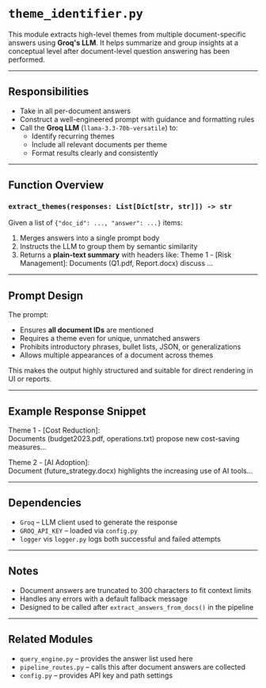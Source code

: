 # `theme_identifier.py`

This module extracts high-level themes from multiple document-specific answers using **Groq's LLM**. It helps summarize and group insights at a conceptual level after document-level question answering has been performed.

---

## Responsibilities

- Take in all per-document answers
- Construct a well-engineered prompt with guidance and formatting rules
- Call the **Groq LLM** (`llama-3.3-70b-versatile`) to:
  - Identify recurring themes
  - Include all relevant documents per theme
  - Format results clearly and consistently

---

## Function Overview

### `extract_themes(responses: List[Dict[str, str]]) -> str`

Given a list of `{"doc_id": ..., "answer": ...}` items:

1. Merges answers into a single prompt body
2. Instructs the LLM to group them by semantic similarity
3. Returns a **plain-text summary** with headers like:
Theme 1 - [Risk Management]:
Documents (Q1.pdf, Report.docx) discuss ...

---

## Prompt Design

The prompt:
- Ensures **all document IDs** are mentioned
- Requires a theme even for unique, unmatched answers
- Prohibits introductory phrases, bullet lists, JSON, or generalizations
- Allows multiple appearances of a document across themes

This makes the output highly structured and suitable for direct rendering in UI or reports.

---

## Example Response Snippet

Theme 1 - [Cost Reduction]:\
Documents (budget2023.pdf, operations.txt) propose new cost-saving measures...

Theme 2 - [AI Adoption]:\
Document (future_strategy.docx) highlights the increasing use of AI tools...

---

## Dependencies

- `Groq` – LLM client used to generate the response
- `GROQ_API_KEY` – loaded via `config.py`
- `logger` vis `logger.py` logs both successful and failed attempts

---

## Notes

- Document answers are truncated to 300 characters to fit context limits
- Handles any errors with a default fallback message
- Designed to be called after `extract_answers_from_docs()` in the pipeline

---

## Related Modules

- `query_engine.py` – provides the answer list used here
- `pipeline_routes.py` – calls this after document answers are collected
- `config.py` – provides API key and path settings









